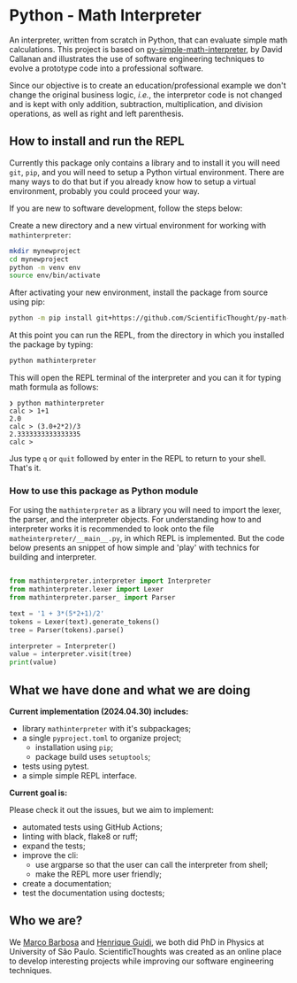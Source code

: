 # Python - Math Interpreter

An interpreter, written from scratch in Python, that can evaluate simple math calculations. This project is based on  [py-simple-math-interpreter](https://github.com/davidcallanan/py-simple-math-interpreter), by David Callanan and illustrates the use of software engineering techniques to evolve a prototype code into a  professional software. 

Since our objective is to create an education/professional example we don't change the original business logic, *i.e.*, the interpretor code is not changed and is kept with only addition, subtraction, multiplication, and division operations, as well as right and left parenthesis.

## How to install and run the REPL

Currently this package only contains a library and to install it you will need `git`, `pip`, and you will need to setup a Python virtual environment. There are many ways to do that but if you already know how to setup a virtual environment, probably you could proceed your way. 

If you are new to software development, follow the steps below:

Create a new directory and a new virtual environment for working with `mathinterpreter`:

```bash
mkdir mynewproject
cd mynewproject
python -m venv env
source env/bin/activate
```
After activating your new environment, install the package from source using pip:

```bash
python -m pip install git+https://github.com/ScientificThought/py-math-interpreter.git
```
At this point you can run the REPL, from the directory in which you installed the package by typing:

```bash
python mathinterpreter
```

This will open the REPL terminal of the  interpreter and you can it for typing math formula as follows:
```
❯ python mathinterpreter
calc > 1+1        
2.0
calc > (3.0+2*2)/3
2.3333333333333335
calc > 
```
Jus type `q` or `quit` followed by enter  in the REPL to return to your shell. That's it.

### How to use this package as Python module

For using the `mathinterpreter` as a library you will need to import the lexer, the parser, and the interpreter objects. For understanding how to and interpreter works it is recommended to look onto the file `matheinterpreter/__main__.py`, in which REPL is implemented. But the code below presents an snippet of how simple  and 'play' with technics for building and interpreter.

```python

from mathinterpreter.interpreter import Interpreter
from mathinterpreter.lexer import Lexer
from mathinterpreter.parser_ import Parser

text = '1 + 3*(5*2+1)/2'
tokens = Lexer(text).generate_tokens()
tree = Parser(tokens).parse()

interpreter = Interpreter()
value = interpreter.visit(tree)
print(value)
```

## What we have done and what we are doing

**Current implementation (2024.04.30) includes:**
- library `mathinterpreter` with it's subpackages;
- a single `pyproject.toml` to organize project;
    - installation using `pip`;
    - package build uses `setuptools`;
- tests using pytest.
- a simple simple REPL interface.

**Current goal is:**

Please check it out the issues, but we aim to implement:

- automated tests using GitHub Actions;
- linting with black, flake8 or ruff;
- expand the tests;
- improve the cli:
    - use argparse so that the user can call the interpreter from shell;
    - make the REPL more user friendly;
- create a documentation;
- test the documentation using doctests;

## Who we are?

We [Marco Barbosa](@aureliobarbosa) and [Henrique Guidi](@hsguidi), we both did PhD in Physics at University of São Paulo. ScientificThoughts was created as an online place to develop interesting projects while improving our software engineering techniques.